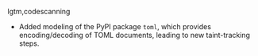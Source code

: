 lgtm,codescanning
* Added modeling of the PyPI package `toml`, which provides encoding/decoding of TOML documents, leading to new taint-tracking steps.
